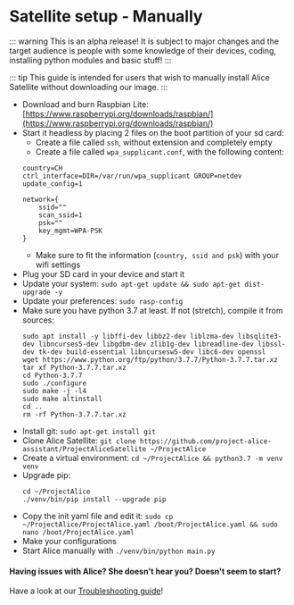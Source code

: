 # Satellite setup - Manually

::: warning
This is an alpha release! It is subject to major changes and the target audience is people with some knowledge of their devices, coding, installing python modules and basic stuff!
:::

::: tip
This guide is intended for users that wish to manually install Alice Satellite without downloading our image.
:::

- Download and burn Raspbian Lite: [https://www.raspberrypi.org/downloads/raspbian/](https://www.raspberrypi.org/downloads/raspbian/)
- Start it headless by placing 2 files on the boot partition of your sd card:
   - Create a file called `ssh`, without extension and completely empty
   - Create a file called `wpa_supplicant.conf`, with the following content:
  ```
  country=CH
  ctrl_interface=DIR=/var/run/wpa_supplicant GROUP=netdev
  update_config=1
  
  network={
      ssid=""
      scan_ssid=1
      psk=""
      key_mgmt=WPA-PSK
  }
  ```
  - Make sure to fit the information (`country, ssid and psk`) with your wifi settings
- Plug your SD card in your device and start it
- Update your system: `sudo apt-get update && sudo apt-get dist-upgrade -y`
- Update your preferences: `sudo rasp-config`
- Make sure you have python 3.7 at least. If not (stretch), compile it from sources:
  ```
  sudo apt install -y libffi-dev libbz2-dev liblzma-dev libsqlite3-dev libncurses5-dev libgdbm-dev zlib1g-dev libreadline-dev libssl-dev tk-dev build-essential libncursesw5-dev libc6-dev openssl
  wget https://www.python.org/ftp/python/3.7.7/Python-3.7.7.tar.xz
  tar xf Python-3.7.7.tar.xz
  cd Python-3.7.7
  sudo ./configure
  sudo make -j -l4
  sudo make altinstall
  cd ..
  rm -rf Python-3.7.7.tar.xz
  ```
- Install git: `sudo apt-get install git`
- Clone Alice Satellite: `git clone https://github.com/project-alice-assistant/ProjectAliceSatellite ~/ProjectAlice`
- Create a virtual environment: `cd ~/ProjectAlice && python3.7 -m venv venv`
- Upgrade pip:
  ```
  cd ~/ProjectAlice
  ./venv/bin/pip install --upgrade pip
  ```
- Copy the init yaml file and edit it: `sudo cp ~/ProjectAlice/ProjectAlice.yaml /boot/ProjectAlice.yaml && sudo nano /boot/ProjectAlice.yaml`
- Make your configurations
- Start Alice manually with `./venv/bin/python main.py`

#### Having issues with Alice? She doesn't hear you? Doesn't seem to start?
Have a look at our [Troubleshooting guide](troubleshooting)!
